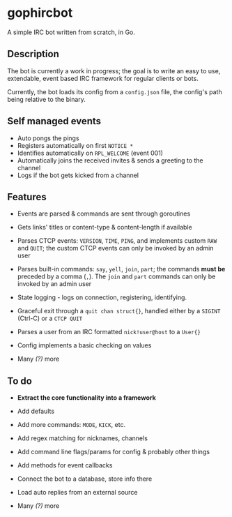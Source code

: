 # gophircbot
A simple IRC bot written from scratch, in Go.

## Description
The bot is currently a work in progress; the goal is to write an easy to use, extendable, event based IRC framework for regular clients or bots.

Currently, the bot loads its config from a `config.json` file, the config's path being relative to the binary.

## Self managed events
* Auto pongs the pings
* Registers automatically on first `NOTICE *`
* Identifies automatically on `RPL_WELCOME` (event 001)
* Automatically joins the received invites & sends a greeting to the channel
* Logs if the bot gets kicked from a channel

## Features
* Events are parsed & commands are sent through goroutines
* Gets links' titles or content-type & content-length if available
* Parses CTCP events: `VERSION`, `TIME`, `PING`, and implements custom `RAW` and `QUIT`; the custom CTCP events can only be invoked by an admin user
* Parses built-in commands: `say`, `yell`, `join`, `part`; the commands **must be** preceded by a comma (`,`). The `join` and `part` commands can only be invoked by an admin user
* State logging - logs on connection, registering, identifying.
* Graceful exit through a `quit chan struct{}`, handled either by a `SIGINT` (Ctrl-C) or a `CTCP QUIT`
* Parses a user from an IRC formatted `nick!user@host` to a `User{}`
* Config implements a basic checking on values


* Many *(?)* more

## To do
* **Extract the core functionality into a framework**
* Add defaults
* Add more commands: `MODE`, `KICK`, etc.
* Add regex matching for nicknames, channels
* Add command line flags/params for config & probably other things
* Add methods for event callbacks
* Connect the bot to a database, store info there
* Load auto replies from an external source


* Many *(?)* more